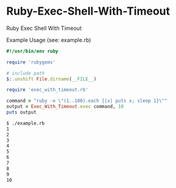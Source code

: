 Ruby-Exec-Shell-With-Timeout
============================

Ruby Exec Shell With Timeout

Example Usage (see: example.rb)

```ruby
#!/usr/bin/env ruby

require 'rubygems'

# include path
$:.unshift File.dirname(__FILE__)

require 'exec_with_timeout.rb'

command = "ruby -e \"(1..100).each {|x| puts x; sleep 1}\""
output = Exec_With_Timeout.exec command, 10
puts output
```

```bash
$ ./example.rb
1
2
3
4
5
6
7
8
9
10
```
